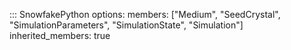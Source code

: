 
::: SnowfakePython
    options:
      members: ["Medium", "SeedCrystal",
      "SimulationParameters", "SimulationState", "Simulation"]
      inherited_members: true
